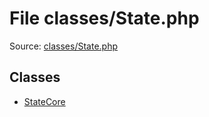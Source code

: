 File classes/State.php
=========

Source: [classes/State.php](https://github.com/PrestaShop/PrestaShop/blob/1.5.5.0/classes/State.php)


Classes
-------

* [StateCore](class.StateCore.md)


